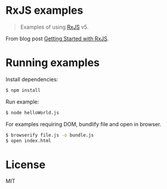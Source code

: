 # RxJS examples

> Examples of using [RxJS](https://github.com/Reactive-Extensions/RxJS) v5.

From blog post [Getting Started with RxJS](https://miguelmota.com/blog/getting-started-with-rxjs).

# Running examples

Install dependencies:

```bash
$ npm install
```

Run example:

```bash
$ node helloWorld.js
```

For examples requiring DOM, bundlify file and open in browser.

```bash
$ browserify file.js -o bundle.js
$ open index.html
```

# License

MIT

